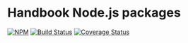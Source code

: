 # Handbook Node.js packages

[![NPM](https://img.shields.io/npm/v/@handbook/babel-plugin.svg)](https://www.npmjs.com/package/@handbook/babel-plugin)
[![Build Status](https://travis-ci.com/handbookjs/packages.svg?branch=master)](https://travis-ci.com/handbookjs/packages)
[![Coverage Status](https://coveralls.io/repos/github/handbookjs/packages/badge.svg?branch=master)](https://coveralls.io/github/handbookjs/packages?branch=master)
